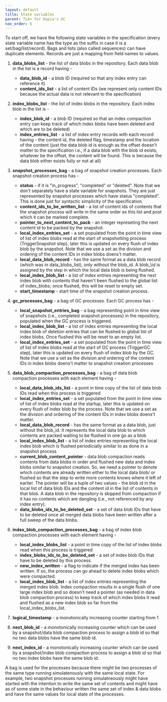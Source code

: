 ```yaml
---
layout: default
title: State variables
parent: TLA+ for Kopia's GC
nav_order: 6
---
```


To start off, we have the following state variables in the specification (every state variable name has the type as the suffix in case it is a set/bag/list/record). Bags and lists (also called sequences) can have duplicate elements.  Records are just a mapping from field names to values.

1. **data\_blobs\_list** - the list of data blobs in the repository. Each data blob in the list is a record having -
	* **data_blob\_id** - a blob ID (required so that any index entry can reference it)
	* **content\_ids\_list** - a list of content IDs (we represent only content IDs because the actual data is not relevant to the specification)


2. **index\_blobs\_list** - the list of index blobs in the repository. Each index blob in the list is -
   * **index\_blob\_id** - a blob ID (required so that an index compaction entry can keep track of which index blobs have been deleted and which are to be deleted)
	* **index\_entries\_list** - a list of index entry records with each record having - the content id, the deleted flag, timestamp and the location of the content (just the data blob id is enough as the offset doesn't matter to the specification i.e., if a data blob with the blob id exists, whatever be the offset, the content will be found. This is because the data blob either exists fully or not at all)

3. **snapshot\_processes\_bag** - a bag of snapshot creation processes. Each snapshot creation process has -
	* **status** - if it is "in_progress", "completed" or "deleted". Note that we don't separately have a state variable for snapshots. They are just represented by snapshot processes which have status "completed". This is done just for syntactic simplicity of the specification.
   * **content\_ids\_to\_be\_written\_list** - a list of content ids of contents that the snapshot process will write in the same order as this list and post which it can be marked complete.
   * **pointer\_to\_next\_content\_to\_pack** - an integer represeting the next content id to be packed by the snapshot.
   * **local\_index\_entries\_set** - a set populated from the point in time view of list of index blobs read at the start of snapshotting process (TriggerSnapshot step), later this is updated on every flush of index blob by the snapshot. Note that we use a set as the division and ordering of the content IDs in index blobs doens't matter.
   * **local\_data\_blob\_record** - has the same format as a data blob record (which was in data\_blobs\_list), only without the blob\_id. A blob_\id is assigned by the step in which the local data blob is being flushed.
   * **local\_index\_blob\_list** - a list of index entries representing the next index blob with contents that haven't been flushed to the global list of index_blobs; once flushed, this will be reset to empty set.
   * **start_timestamp** - start time of the snapshot creation process.

4. **gc\_processes\_bag** - a bag of GC processes. Each GC process has -
	* **local\_snapshot\_entries\_bag** - a bag representing point in time view of snapshots (i.e., completed snapshot processes) in the repository, populated when the GC process is triggered.
	* **local\_index\_blob\_list** - a list of index entries representing the local index blob of deletion entries that can be flushed to global list of index blobs. Once flushed this will be reset to an empty list.
	* **local\_index\_entries\_set** - a set populated from the point in time view of list of index blobs read at the start of GC process (TriggerGC step), later this is updated on every flush of index blob by the GC. Note that we use a set as the division and ordering of the content IDs in index blobs doens't matter to snapshot creation processes

5. **data\_blob\_compaction\_processes\_bag** - a bag of data blob compaction processes with each element having -
	* **local\_data\_blob\_ids\_list** - a point in time copy of the list of data blob IDs read when this process is triggered
	* **local\_index\_entries\_set** - a set populated from the point in time view of list of index blobs read at the startup, later this is updated on every flush of index blob by the process. Note that we use a set as the division and ordering of the content IDs in index blobs doens't matter.
	* **local\_data\_blob\_record** - has the same format as a data blob, just without the blob\_id. It represents the local data blob to which contents are packed waiting to be flushed in one go as a blob
	* **local\_index\_blob\_list** - a list of index entries representing the local index blob which is flushed periodicially similar to as done in a snapshot process
	* **current\_blob\_content\_pointer** - data blob compaction reads contents from data blobs in order and flushed new data and index blobs similar to snapshot creation. So, we need a pointer to denote which contents are already written either to the local data blob/ or flushed so that the step to write more contents knows where it left of earlier. The pointer will be a tuple of two values - the blob id in the local list of data blob IDs and the content id in the list of contents in that blob. A data blob in the repository is skipped from compaction if it has no contents which are dangling (i.e., not referenced by any index entry).
	* **data\_blobs\_ids\_to\_be\_deleted\_set** - a set of data blob IDs that have to be deleted once all merged data blobs have been written after a full sweep of the data blobs.

6. **index\_blob\_compaction\_processes\_bag** - a bag of index blob compaction processes with each element having -
   * **local\_index\_blobs\_list** - a point in time copy of the list of index blobs read when this process is triggered
   * **index\_blobs\_ids\_to\_be\_deleted\_set** - a set of index blob IDs that have to be deleted by this process.
   * **new_index_written** - a flag to indicate if the merged index has been written. If so, the process can go ahead to delete index blobs which were compacted.
   * **local\_index\_blob\_list** - a list of index entries representing the merged index blob. Index compaction results in a single flush of one large index blob and so doesn't need a pointer (as needed in data blob compaction process) to keep track of which index blobs it read and flushed as a new index blob so far from the local\_index\_blobs\_list.

7. **logical\_timestamp** - a monotonically increasing counter starting from 1
8. **next\_blob\_id** - a monotonically increasing counter which can be used by a snapshot/data blob compaction process to assign a blob id so that no two data blobs have the same blob id.
9. **next\_index\_id** - a monotonically increasing counter which can be used by a snapshot/index blob compaction process to assign a blob id so that no two index blobs have the same blob id.

A bag is used for the processes because there might be two processes of the same type running simulatenously with the same local state. For example, two snapshot processes running simulatneously might have started with the intention to write the same set of contents and might have as of some state in the behaviour written the same set of index & data blobs and have the same values for local state of the processes.
